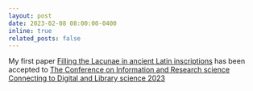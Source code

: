 ```yaml
---
layout: post
date: 2023-02-08 08:00:00-0400
inline: true
related_posts: false
---
```


My first paper [Filling the Lacunae in ancient Latin inscriptions](https://ceur-ws.org/Vol-3365/short5.pdf) has been accepted to [The Conference on Information and Research science Connecting to Digital and Library science 2023](https://lacam.di.uniba.it/IRCDL23/)
